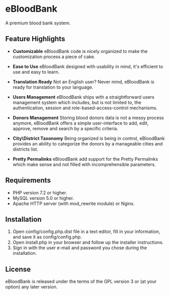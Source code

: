 eBloodBank
==========

A premium blood bank system.

Feature Highlights
------------------

- **Customizable** eBloodBank code is nicely organized to make the customization process a piece of cake.

- **Ease to Use** eBloodBank designed with usability in mind, it's efficient to use and easy to learn.

- **Translation Ready** Not an English user? Never mind, eBloodBank is ready for translation to your language.

- **Users Management** eBloodBank ships with a straightforward users management system which includes, but is not limited to, the authentication, session and role-based-access-control mechanisms.

- **Donors Management** Storing blood donors data is not a messy process anymore, eBloodBank offers a simple user-interface to add, edit, approve, remove and search by a specific criteria.

- **City\District Taxonomy** Being organized is being in control, eBloodBank provides an ability to categorize the donors by a manageable cities and districts list.

- **Pretty Permalinks** eBloodBank add support for the Pretty Permalinks which make sense and not filled with incomprehensible parameters.

Requirements
------------------

- PHP version 7.2 or higher.
- MySQL version 5.0 or higher.
- Apache HTTP server (with mod_rewrite module) or Nginx.


Installation
------------------

1. Open config/config.php.dist file in a text editor, fill in your information, and save it as config/config.php.
2. Open install.php in your browser and follow up the installer instructions.
3. Sign in with the user e-mail and password you chose during the installation.


License
------------------

eBloodBank is released under the terms of the GPL version 3 or (at your option) any later version.
